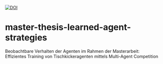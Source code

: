 [![DOI](https://zenodo.org/badge/495978680.svg)](https://zenodo.org/badge/latestdoi/495978680)
# master-thesis-learned-agent-strategies
Beobachtbare Verhalten der Agenten im Rahmen der Masterarbeit: Effizientes Training von Tischkickeragenten mittels Multi-Agent Competition
